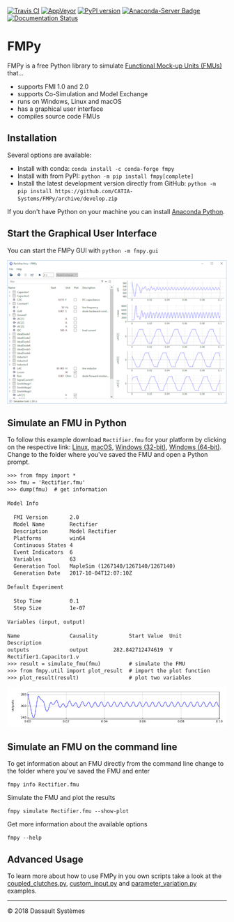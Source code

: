 [![Travis CI](https://travis-ci.org/CATIA-Systems/FMPy.svg?branch=master)](https://travis-ci.org/CATIA-Systems/FMPy)
[![AppVeyor](https://ci.appveyor.com/api/projects/status/github/CATIA-Systems/FMPy?branch=master&svg=true)](https://ci.appveyor.com/project/TorstenSommer/fmpy)
[![PyPI version](https://badge.fury.io/py/fmpy.svg)](https://badge.fury.io/py/fmpy)
[![Anaconda-Server Badge](https://anaconda.org/conda-forge/fmpy/badges/version.svg)](https://anaconda.org/conda-forge/fmpy)
[![Documentation Status](https://readthedocs.org/projects/fmpy/badge/?version=latest)](http://fmpy.readthedocs.io/en/latest/?badge=latest)

# FMPy

FMPy is a free Python library to simulate [Functional Mock-up Units (FMUs)](http://fmi-standard.org/) that...

- supports FMI 1.0 and 2.0
- supports Co-Simulation and Model Exchange
- runs on Windows, Linux and macOS
- has a graphical user interface
- compiles source code FMUs

## Installation

Several options are available:

- Install with conda: `conda install -c conda-forge fmpy`
- Install with from PyPI: `python -m pip install fmpy[complete]`
- Install the latest development version directly from GitHub: `python -m pip install https://github.com/CATIA-Systems/FMPy/archive/develop.zip`

If you don't have Python on your machine you can install [Anaconda Python](https://www.anaconda.com/download/).

## Start the Graphical User Interface

You can start the FMPy GUI with `python -m fmpy.gui`

![FMPy GUI](docs/Rectifier_GUI.png)

## Simulate an FMU in Python

To follow this example download `Rectifier.fmu` for your platform by clicking on the respective link:
[Linux](https://trac.fmi-standard.org/export/HEAD/branches/public/Test_FMUs/FMI_2.0/CoSimulation/linux64/MapleSim/2017/Rectifier/Rectifier.fmu),
[macOS](https://trac.fmi-standard.org/export/HEAD/branches/public/Test_FMUs/FMI_2.0/CoSimulation/darwin64/MapleSim/2017/Rectifier/Rectifier.fmu),
[Windows (32-bit)](https://trac.fmi-standard.org/export/HEAD/branches/public/Test_FMUs/FMI_2.0/CoSimulation/win32/MapleSim/2017/Rectifier/Rectifier.fmu),
[Windows (64-bit)](https://trac.fmi-standard.org/export/HEAD/branches/public/Test_FMUs/FMI_2.0/CoSimulation/win64/MapleSim/2017/Rectifier/Rectifier.fmu).
Change to the folder where you've saved the FMU and open a Python prompt.

```
>>> from fmpy import *
>>> fmu = 'Rectifier.fmu'
>>> dump(fmu)  # get information

Model Info

  FMI Version       2.0
  Model Name        Rectifier
  Description       Model Rectifier
  Platforms         win64
  Continuous States 4
  Event Indicators  6
  Variables         63
  Generation Tool   MapleSim (1267140/1267140/1267140)
  Generation Date   2017-10-04T12:07:10Z

Default Experiment

  Stop Time         0.1
  Step Size         1e-07

Variables (input, output)

Name                Causality          Start Value  Unit     Description
outputs             output        282.842712474619  V        Rectifier1.Capacitor1.v
>>> result = simulate_fmu(fmu)         # simulate the FMU
>>> from fmpy.util import plot_result  # import the plot function
>>> plot_result(result)                # plot two variables
```

![Rectifier Result](docs/Rectifier_result.png)

## Simulate an FMU on the command line

To get information about an FMU directly from the command line change to the folder where you've saved the
FMU and enter

```
fmpy info Rectifier.fmu
```

Simulate the FMU and plot the results

```
fmpy simulate Rectifier.fmu --show-plot
```

Get more information about the available options

```
fmpy --help
```

## Advanced Usage

To learn more about how to use FMPy in you own scripts take a look at the
[coupled_clutches.py](fmpy/examples/coupled_clutches.py),
[custom_input.py](fmpy/examples/custom_input.py) and
[parameter_variation.py](fmpy/examples/parameter_variation.py) examples.

------------------------------------

&copy; 2018 Dassault Syst&egrave;mes
